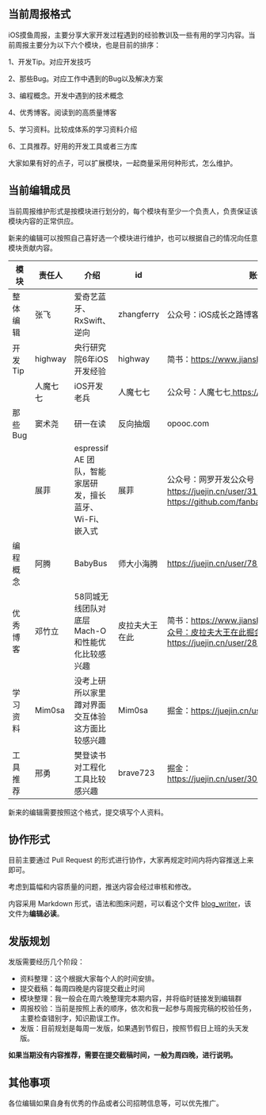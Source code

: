 ## 当前周报格式

iOS摸鱼周报，主要分享大家开发过程遇到的经验教训及一些有用的学习内容。当前周报主要分为以下六个模块，也是目前的排序：

1、开发Tip。对应开发技巧

2、那些Bug。对应工作中遇到的Bug以及解决方案

3、编程概念。开发中遇到的技术概念

4、优秀博客。阅读到的高质量博客

5、学习资料。比较成体系的学习资料介绍

6、工具推荐。好用的开发工具或者三方库

大家如果有好的点子，可以扩展模块，一起商量采用何种形式，怎么维护。



## 当前编辑成员

当前周报维护形式是按模块进行划分的，每个模块有至少一个负责人，负责保证该模块内容的正常供应。

新来的编辑可以按照自己喜好选一个模块进行维护，也可以根据自己的情况向任意模块贡献内容。

| 模块     | 责任人   | 介绍                                                     | id             | 账号地址                                                     |
| -------- | -------- | -------------------------------------------------------- | -------------- | ------------------------------------------------------------ |
| 整体编辑 | 张飞     | 爱奇艺蓝牙、RxSwift、逆向                                | zhangferry     | 公众号：iOS成长之路博客：https://zhangferry.com/             |
| 开发Tip  | highway  | 央行研究院6年iOS开发经验                                 | highway        | 简书：https://www.jianshu.com/u/1e59b1fe9df8                 |
|          | 人魔七七 | iOS开发老兵                                              | 人魔七七       | 公众号：人魔七七[ ](https://github.com/fanbaoying)https://github.com/renmoqiqi |
| 那些Bug  | 窦术尧   | 研一在读                                                 | 反向抽烟       | opooc.com                                                    |
|          | 展菲     | espressif AE 团队，智能家居研发，擅长蓝牙、Wi-Fi、嵌入式 | 展菲           | 公众号：网罗开发公众号：Swift社区掘金：https://juejin.cn/user/3192637497025335GitHub：https://github.com/fanbaoying |
| 编程概念 | 阿腾     | BabyBus                                                  | 师大小海腾     | https://juejin.cn/user/782508012091645                       |
| 优秀博客 | 邓竹立   | 58同城无线团队对底层Mach-O和性能优化比较感兴趣           | 皮拉夫大王在此 | 简书：https://www.jianshu.com/u/739b677928f7公众号：皮拉夫大王在此掘金：https://juejin.cn/user/281104094332653 |
| 学习资料 | Mim0sa   | 没考上研所以家里蹲对界面交互体验这方面比较感兴趣         | Mim0sa         | 掘金：https://juejin.cn/user/1433418892590136                |
| 工具推荐 | 邢勇     | 樊登读书对工程化工具比较感兴趣                           | brave723       | 掘金：https://juejin.cn/user/307518984425981/posts           |

新来的编辑需要按照这个格式，提交填写个人资料。

## 协作形式

目前主要通过 Pull Request 的形式进行协作，大家再规定时间内将内容推送上来即可。

考虑到篇幅和内容质量的问题，推送内容会经过审核和修改。

内容采用 Markdown 形式，语法和图床问题，可以看这个文件 [blog_writer](https://github.com/zhangferry/iOSWeeklyLearning/blob/main/Resources/Guide/blog_writer.md)，该文件为**编辑必读**。

## 发版规划

发版需要经历几个阶段：

* 资料整理：这个根据大家每个人的时间安排。
* 提交截稿：每周四晚是内容提交截止时间
* 模块整理：我一般会在周六晚整理完本期内容，并将临时链接发到编辑群
* 周报校验：当前是按照上表的顺序，依次和我一起参与周报完稿的校验任务，主要检查错别字，知识勘误工作。
* 发版：目前规划是每周一发版，如果遇到节假日，按照节假日上班的头天发版。

**如果当期没有内容推荐，需要在提交截稿时间，一般为周四晚，进行说明。**

## 其他事项

各位编辑如果自身有优秀的作品或者公司招聘信息等，可以优先推广。

